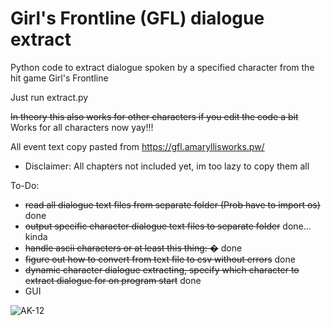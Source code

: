 # Girl's Frontline (GFL) dialogue extract
Python code to extract dialogue spoken by a specified character from the hit game Girl's Frontline

Just run extract.py

~~In theory this also works for other characters if you edit the code a bit~~
Works for all characters now yay!!!

All event text copy pasted from https://gfl.amaryllisworks.pw/
- Disclaimer: All chapters not included yet, im too lazy to copy them all

To-Do:
- ~~read all dialogue text files from separate folder (Prob have to import os)~~ done
- ~~output specific character dialogue text files to separate folder~~ done... kinda
- ~~handle ascii characters or at least this thing: �~~ done
- ~~figure out how to convert from text file to csv without errors~~ done
- ~~dynamic character dialogue extracting, specify which character to extract dialogue for on program start~~ done
- GUI

![AK-12](https://cdn.discordapp.com/attachments/923718033942401065/1106834144849313792/upscaledAK12edit_2.png)
